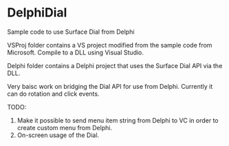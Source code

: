 # DelphiDial
Sample code to use Surface Dial from Delphi

VSProj folder contains a VS project modified from the sample code from Microsoft. Compile to a DLL using Visual Studio.

Delphi folder contains a Delphi project that uses the Surface Dial API via the DLL.

Very baisc work on bridging the Dial API for use from Delphi. Currently it can do rotation and click events.

TODO:
1. Make it possible to send menu item string from Delphi to VC in order to create custom menu from Delphi. 
2. On-screen usage of the Dial.

